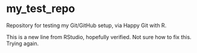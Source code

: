 # my_test_repo
Repository for testing my Git/GitHub setup, via Happy Git with R.

This is a new line from RStudio, hopefully verified. Not sure how to fix this. Trying again.